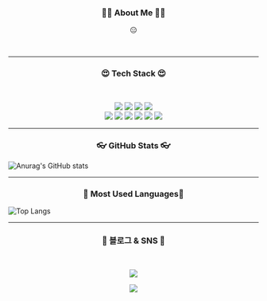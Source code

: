 

<h3 align="center">🙋‍♂ ️About Me 🙋‍♂️️</h3>
<p align="center">😑</p>
<br>
<hr>
<h3 align="center">😍 Tech Stack 😍</h3>
<br>
<p align="center">
<img src="https://img.shields.io/badge/JavaScript-yellow?style=flat-square&logo=JavaScript&logoColor=white"/>  <img src="https://img.shields.io/badge/React-blue?style=flat-square&logo=React&logoColor=white"/>  <img src="https://img.shields.io/badge/ReactNative-blue?style=flat-square&logo=React&logoColor=white"/> <img src="https://img.shields.io/badge/MongoDB-green?style=flat-square&logo=MongoDB&logoColor=white"/>
<br>
<img src="https://img.shields.io/badge/Node.js-brightgreen?style=flat-square&logo=Node.js&logoColor=white"/>  <img src="https://img.shields.io/badge/TypeScript-blue?style=flat-square&logo=TypeScript&logoColor=white"/> <img src="https://img.shields.io/badge/HTML5-orange?style=flat-square&logo=HTML5&logoColor=white"/>  <img src="https://img.shields.io/badge/CSS3-blue?style=flat-square&logo=CSS3&logoColor=white"/> <img src="https://img.shields.io/badge/Next.js-white?style=flat-square&logo=Next.js&logoColor=black"/> <img src="https://img.shields.io/badge/Prisma-2D3748?style=flat-square&logo=Prisma&logoColor=black"/>
</p>

<hr>

<h3 align="center">👓 GitHub Stats 👓</h3>

![Anurag's GitHub stats](https://github-readme-stats.vercel.app/api?username=pjj186&show_icons=true&theme=github_dark)

<hr>

<h3 align="center">🍒 Most Used Languages🍒 </h3>

![Top Langs](https://github-readme-stats.vercel.app/api/top-langs/?username=pjj186&layout=compact&theme=github_dark)

<hr>
<h3 align="center">🚗 블로그 & SNS 🚗</h3>
<br>
<p align="center">
<a href="https://www.instagram.com/ppi_je_je/"><img src="https://img.shields.io/badge/Instagram-red?style=flat-square&logo=Instagram&logoColor=white"/></a> 
</p>
<p align="center">
<a href="https://velog.io/@pjj186"><img src="https://img.shields.io/badge/Velog-brightgreen?style=flat-square&logo=Vimeo&logoColor=white"/></a>
</p>
